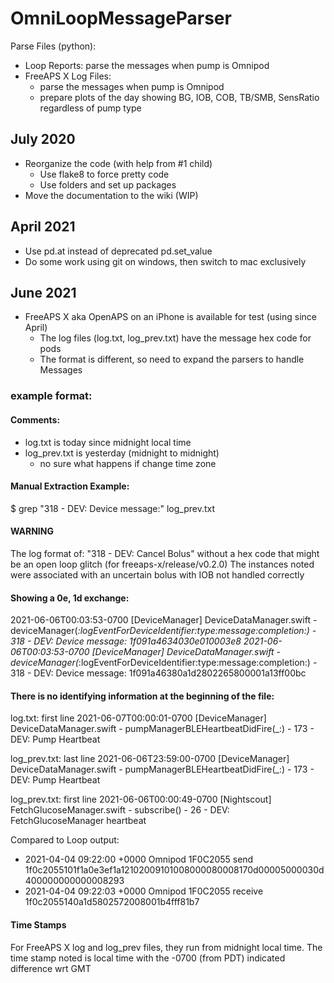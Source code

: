 # OmniLoopMessageParser
Parse Files (python):
* Loop Reports: parse the messages when pump is Omnipod
* FreeAPS X Log Files: 
   * parse the messages when pump is Omnipod
   * prepare plots of the day showing BG, IOB, COB, TB/SMB, SensRatio regardless of pump type

## July 2020
* Reorganize the code (with help from #1 child)
    * Use flake8 to force pretty code
    * Use folders and set up packages
* Move the documentation to the wiki (WIP)

## April 2021
* Use pd.at instead of deprecated pd.set_value
* Do some work using git on windows, then switch to mac exclusively

## June 2021
* FreeAPS X aka OpenAPS on an iPhone is available for test (using since April)
    * The log files (log.txt, log_prev.txt) have the message hex code for pods
    * The format is different, so need to expand the parsers to handle Messages

### example format:
#### Comments:
* log.txt is today since midnight local time
* log_prev.txt is yesterday (midnight to midnight)
    * no sure what happens if change time zone

#### Manual Extraction Example:
$ grep "318 - DEV: Device message:" log_prev.txt

#### WARNING
The log format of: "318 - DEV: Cancel Bolus" without a hex code that might be an open loop glitch (for freeaps-x/release/v0.2.0)
The instances noted were associated with an uncertain bolus with IOB not handled correctly

#### Showing a 0e, 1d exchange:
2021-06-06T00:03:53-0700 [DeviceManager] DeviceDataManager.swift - deviceManager(_:logEventForDeviceIdentifier:type:message:completion:) - 318 - DEV: Device message: 1f091a4634030e010003e8
2021-06-06T00:03:53-0700 [DeviceManager] DeviceDataManager.swift - deviceManager(_:logEventForDeviceIdentifier:type:message:completion:) - 318 - DEV: Device message: 1f091a46380a1d2802265800001a13ff00bc

#### There is no identifying information at the beginning of the file:
log.txt: first line
2021-06-07T00:00:01-0700 [DeviceManager] DeviceDataManager.swift - pumpManagerBLEHeartbeatDidFire(_:) - 173 - DEV: Pump Heartbeat

log_prev.txt: last line
2021-06-06T23:59:00-0700 [DeviceManager] DeviceDataManager.swift - pumpManagerBLEHeartbeatDidFire(_:) - 173 - DEV: Pump Heartbeat

log_prev.txt: first line
2021-06-06T00:00:49-0700 [Nightscout] FetchGlucoseManager.swift - subscribe() - 26 - DEV: FetchGlucoseManager heartbeat

Compared to Loop output:
* 2021-04-04 09:22:00 +0000 Omnipod 1F0C2055 send 1f0c2055101f1a0e3ef1a12102009101008000080008170d00005000030d400000000000008293
* 2021-04-04 09:22:03 +0000 Omnipod 1F0C2055 receive 1f0c2055140a1d5802572008001b4fff81b7

#### Time Stamps
For FreeAPS X log and log_prev files, they run from midnight local time.
The time stamp noted is local time with the -0700 (from PDT) indicated difference wrt GMT 
